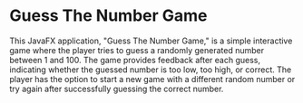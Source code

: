 # Guess The Number Game
This JavaFX application, "Guess The Number Game," is a simple interactive game where the player tries to guess a randomly generated number between 1 and 100. The game provides feedback after each guess, indicating whether the guessed number is too low, too high, or correct. The player has the option to start a new game with a different random number or try again after successfully guessing the correct number.

